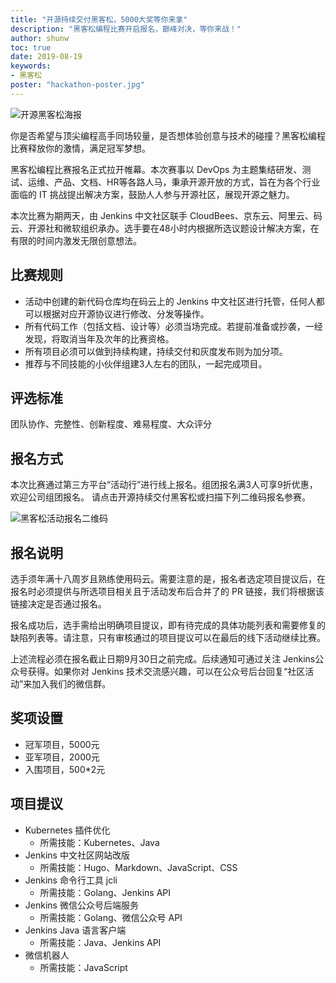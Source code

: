 ```yaml
---
title: "开源持续交付黑客松，5000大奖等你来拿"
description: "黑客松编程比赛开启报名，巅峰对决，等你来战！"
author: shunw
toc: true
date: 2019-08-19
keywords:
- 黑客松
poster: "hackathon-poster.jpg"
---
```


![开源黑客松海报](hackathon-poster.jpg)

你是否希望与顶尖编程高手同场较量，是否想体验创意与技术的碰撞？黑客松编程比赛释放你的激情，满足冠军梦想。

黑客松编程比赛报名正式拉开帷幕。本次赛事以 DevOps 为主题集结研发、测试、运维、产品、文档、HR等各路人马，秉承开源开放的方式，旨在为各个行业面临的 IT 挑战提出解决方案，鼓励人人参与开源社区，展现开源之魅力。

本次比赛为期两天，由 Jenkins 中文社区联手 CloudBees、京东云、阿里云、码云、开源社和微软组织承办。选手要在48小时内根据所选议题设计解决方案，在有限的时间内激发无限创意想法。

## 比赛规则
* 活动中创建的新代码仓库均在码云上的 Jenkins 中文社区进行托管，任何人都可以根据对应开源协议进行修改、分发等操作。
* 所有代码工作（包括文档、设计等）必须当场完成。若提前准备或抄袭，一经发现，将取消当年及次年的比赛资格。
* 所有项目必须可以做到持续构建，持续交付和灰度发布则为加分项。
* 推荐与不同技能的小伙伴组建3人左右的团队，一起完成项目。

## 评选标准

团队协作、完整性、创新程度、难易程度、大众评分

## 报名方式
本次比赛通过第三方平台“活动行”进行线上报名。组团报名满3人可享9折优惠，欢迎公司组团报名。
请点击开源持续交付黑客松或扫描下列二维码报名参赛。

![黑客松活动报名二维码](hackathon-huodongxing.png)

## 报名说明
选手须年满十八周岁且熟练使用码云。需要注意的是，报名者选定项目提议后，在报名时必须提供与所选项目相关且于活动发布后合并了的 PR 链接，我们将根据该链接决定是否通过报名。

报名成功后，选手需给出明确项目提议，即有待完成的具体功能列表和需要修复的缺陷列表等。请注意，只有审核通过的项目提议可以在最后的线下活动继续比赛。

上述流程必须在报名截止日期9月30日之前完成。后续通知可通过关注 Jenkins公众号获得。如果你对 Jenkins 技术交流感兴趣，可以在公众号后台回复“社区活动”来加入我们的微信群。

## 奖项设置
* 冠军项目，5000元
* 亚军项目，2000元
* 入围项目，500*2元


## 项目提议
* Kubernetes 插件优化
    * 所需技能：Kubernetes、Java
* Jenkins 中文社区网站改版
    * 所需技能：Hugo、Markdown、JavaScript、CSS
* Jenkins 命令行工具 jcli
    * 所需技能：Golang、Jenkins API
* Jenkins 微信公众号后端服务
    * 所需技能：Golang、微信公众号 API
* Jenkins Java 语言客户端
    * 所需技能：Java、Jenkins API
* 微信机器人
    * 所需技能：JavaScript

